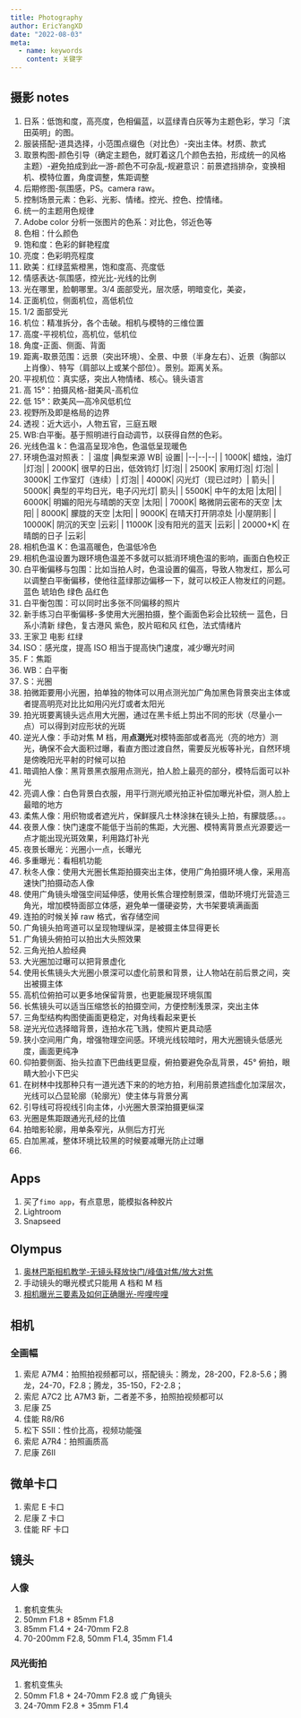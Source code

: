 ```yaml
---
title: Photography
author: EricYangXD
date: "2022-08-03"
meta:
  - name: keywords
    content: 关键字
---
```


## 摄影 notes

1. 日系：低饱和度，高亮度，色相偏蓝，以蓝绿青白灰等为主题色彩，学习「滨田英明」的图。
2. 服装搭配-道具选择，小范围点缀色（对比色）-突出主体。材质、款式
3. 取景构图-颜色引导（确定主题色，就盯着这几个颜色去拍，形成统一的风格主题）-避免拍成到此一游-颜色不可杂乱-规避意识：前景遮挡排杂，变换相机、模特位置，角度调整，焦距调整
4. 后期修图-氛围感，PS。camera raw。
5. 控制场景元素：色彩、光影、情绪。控光、控色、控情绪。
6. 统一的主题用色规律
7. Adobe color 分析一张图片的色系：对比色，邻近色等
8. 色相：什么颜色
9. 饱和度：色彩的鲜艳程度
10. 亮度：色彩明亮程度
11. 欧美：红绿蓝紫橙黑，饱和度高、亮度低
12. 情感表达-氛围感，控光比-光线的比例
13. 光在哪里，脸朝哪里。3/4 面部受光，层次感，明暗变化，美姿，
14. 正面机位，侧面机位，高低机位
15. 1/2 面部受光
16. 机位：精准拆分，各个击破。相机与模特的三维位置
17. 高度-平视机位，高机位，低机位
18. 角度-正面、侧面、背面
19. 距离-取景范围：远景（突出环境）、全景、中景（半身左右）、近景（胸部以上肖像）、特写（肩部以上或某个部位）。景别。距离关系。
20. 平视机位：真实感，突出人物情绪、核心。镜头语言
21. 高 15°：拍摄风格-甜美风-高机位
22. 低 15°：欧美风—高冷风低机位
23. 视野所及即是格局的边界
24. 透视：近大远小，人物五官，三庭五眼
25. WB:白平衡。基于照明进行自动调节，以获得自然的色彩。
26. 光线色温 k：色温高呈现冷色，色温低呈现暖色
27. 环境色温对照表：
    | 温度 |典型来源 WB| 设置|
    |--|--|--|
    | 1000K| 蜡烛，油灯 |灯泡|
    | 2000K| 很早的日出，低效钨灯 |灯泡|
    | 2500K| 家用灯泡| 灯泡|
    | 3000K| 工作室灯（连续）| 灯泡|
    | 4000K| 闪光灯（现已过时）| 箭头|
    | 5000K| 典型的平均日光，电子闪光灯| 箭头|
    | 5500K| 中午的太阳 |太阳|
    | 6000K| 明媚的阳光与晴朗的天空 |太阳|
    | 7000K| 略微阴云密布的天空 |太阳|
    | 8000K| 朦胧的天空 |太阳|
    | 9000K| 在晴天打开阴凉处 |小屋阴影|
    | 10000K| 阴沉的天空 |云彩|
    | 11000K |没有阳光的蓝天 |云彩|
    | 20000+K| 在晴朗的日子 |云彩|
28. 相机色温 K：色温高暖色，色温低冷色
29. 相机色温设置为跟环境色温差不多就可以抵消环境色温的影响，画面白色校正
30. 白平衡偏移与包围：比如当拍人时，色温设置的偏高，导致人物发红，那么可以调整白平衡偏移，使他往蓝绿那边偏移一下，就可以校正人物发红的问题。
    蓝色 琥珀色
    绿色 品红色
31. 白平衡包围：可以同时出多张不同偏移的照片
32. 新手练习白平衡偏移-多使用大光圈拍摄，整个画面色彩会比较统一
    蓝色，日系小清新 绿色，复古港风
    紫色，胶片昭和风 红色，法式情绪片
33. 王家卫 电影 红绿
34. ISO：感光度，提高 ISO 相当于提高快门速度，减少曝光时间
35. F：焦距
36. WB：白平衡
37. S：光圈
38. 拍微距要用小光圈，拍单独的物体可以用点测光加广角加黑色背景突出主体或者提高明亮对比比如用闪光灯或者太阳光
39. 拍光斑要离镜头远点用大光圈，通过在黑卡纸上剪出不同的形状（尽量小一点）可以得到对应形状的光斑
40. 逆光人像：手动对焦 M 档，用**点测光**对模特面部或者高光（亮的地方）测光，确保不会大面积过曝，看直方图过渡自然，需要反光板等补光，自然环境是傍晚阳光平射的时候可以拍
41. 暗调拍人像：黑背景黑衣服用点测光，拍人脸上最亮的部分，模特后面可以补光
42. 亮调人像：白色背景白衣服，用平行测光顺光拍正补偿加曝光补偿，测人脸上最暗的地方
43. 柔焦人像：用织物或者遮光片，保鲜膜凡士林涂抹在镜头上拍，有朦胧感。。。
44. 夜景人像：快门速度不能低于当前的焦距，大光圈、模特离背景点光源要远一点才能出现光斑效果，利用路灯补光
45. 夜景长曝光：光圈小一点，长曝光
46. 多重曝光：看相机功能
47. 秋冬人像：使用大光圈长焦距拍摄突出主体，使用广角拍摄环境人像，采用高速快门拍摄动态人像
48. 使用广角镜头增强空间延伸感，使用长焦合理控制景深，借助环境灯光营造三角光，增加模特面部立体感，避免单一僵硬姿势，大书架要填满画面
49. 连拍的时候关掉 raw 格式，省存储空间
50. 广角镜头拍弯道可以呈现物理纵深，是被摄主体显得更长
51. 广角镜头俯拍可以拍出大头照效果
52. 三角光拍人脸经典
53. 大光圈加过曝可以把背景虚化
54. 使用长焦镜头大光圈小景深可以虚化前景和背景，让人物站在前后景之间，突出被摄主体
55. 高机位俯拍可以更多地保留背景，也更能展现环境氛围
56. 长焦镜头可以适当压缩悠长的拍摄空间，方便控制浅景深，突出主体
57. 三角型结构构图使画面更稳定，对角线看起来更长
58. 逆光光位选择暗背景，连拍水花飞溅，使照片更具动感
59. 狭小空间用广角，增强物理空间感。环境光线较暗时，用大光圈镜头低感光度，画面更纯净
60. 仰拍要侧面、抬头拉直下巴曲线更显瘦，俯拍要避免杂乱背景，45° 俯拍，眼睛大脸小下巴尖
61. 在树林中找那种只有一道光透下来的的地方拍，利用前景遮挡虚化加深层次，光线可以凸显轮廓（轮廓光）使主体与背景分离
62. 引导线可将视线引向主体，小光圈大景深拍摄更纵深
63. 光圈是焦距跟通光孔经的比值
64. 拍暗影轮廓，用单条窄光，从侧后方打光
65. 白加黑减，整体环境比较黑的时候要减曝光防止过曝
66.

## Apps

1. 买了`fimo app`，有点意思，能模拟各种胶片
2. Lightroom
3. Snapseed

## Olympus

1. [奥林巴斯相机教学-无镜头释放快门/峰值对焦/放大对焦](https://www.bilibili.com/video/BV1TR4y1J7KW?share_source=copy_web)
2. 手动镜头的曝光模式只能用 A 档和 M 档
3. [相机曝光三要素及如何正确曝光-哔哩哔哩](https://b23.tv/cwVAQxm)

## 相机

### 全画幅

1. 索尼 A7M4：拍照拍视频都可以，搭配镜头：腾龙，28-200，F2.8-5.6；腾龙，24-70，F2.8；腾龙，35-150，F2-2.8；
2. 索尼 A7C2 比 A7M3 新，二者差不多，拍照拍视频都可以
3. 尼康 Z5
4. 佳能 R8/R6
5. 松下 S5II：性价比高，视频功能强
6. 索尼 A7R4：拍照画质高
7. 尼康 Z6II

## 微单卡口

1. 索尼 E 卡口
2. 尼康 Z 卡口
3. 佳能 RF 卡口

## 镜头

### 人像

1. 套机变焦头
2. 50mm F1.8 + 85mm F1.8
3. 85mm F1.4 + 24-70mm F2.8
4. 70-200mm F2.8, 50mm F1.4, 35mm F1.4

### 风光街拍

1. 套机变焦头
2. 50mm F1.8 + 24-70mm F2.8 或 广角镜头
3. 24-70mm F2.8 + 35mm F1.4
